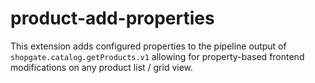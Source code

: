 # product-add-properties
This extension adds configured properties to the pipeline output of `shopgate.catalog.getProducts.v1` allowing for property-based frontend modifications on any product list / grid view.
